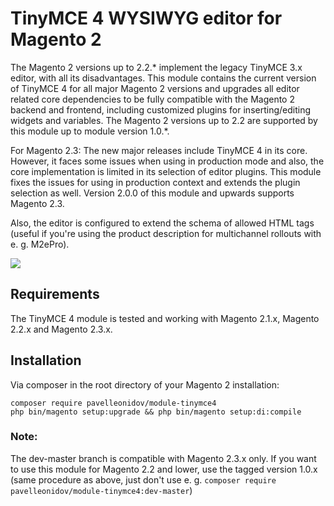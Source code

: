 # TinyMCE 4 WYSIWYG editor for Magento 2
 
The Magento 2 versions up to 2.2.* implement the legacy TinyMCE 3.x editor, with all its disadvantages. This module contains the current version of TinyMCE 4 for all major Magento 2 versions and upgrades all editor related core dependencies to be fully compatible with the Magento 2 backend and frontend, including customized plugins for inserting/editing widgets and variables. The Magento 2 versions up to 2.2 are supported by this module up to module version 1.0.*.

For Magento 2.3: The new major releases include TinyMCE 4 in its core. However, it faces some issues when using in production mode and also, the core implementation is limited in its selection of editor plugins. This module fixes the issues for using in production context and extends the plugin selection as well. Version 2.0.0 of this module and upwards supports Magento 2.3. 

Also, the editor is configured to extend the schema of allowed HTML tags (useful if you're using the product description for multichannel rollouts with e. g. M2ePro).

![](https://snag.gy/Udn5RS.jpg)

## Requirements

The TinyMCE 4 module is tested and working with Magento 2.1.x, Magento 2.2.x and Magento 2.3.x.

## Installation

Via composer in the root directory of your Magento 2 installation:

```
composer require pavelleonidov/module-tinymce4
php bin/magento setup:upgrade && php bin/magento setup:di:compile
```

### Note:
The dev-master branch is compatible with Magento 2.3.x only. If you want to use this module for Magento 2.2 and lower, use the tagged version 1.0.x (same procedure as above, just don't use e. g. `composer require pavelleonidov/module-tinymce4:dev-master`)
